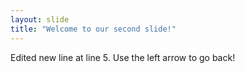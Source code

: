 ```yaml
---
layout: slide
title: "Welcome to our second slide!"
---
```

Edited new line at line 5.
Use the left arrow to go back!
